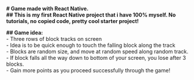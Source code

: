 **# Game made with React Native.**  <br/>
**## This is my first React Native project that i have 100% myself. No tutorials, no copied code, pretty cool starter project!**  <br/>

**## Game idea:**  <br/>
    - Three rows of block tracks on screen  <br/>
    - Idea is to be quick enough to touch the falling block along the track  <br/>
    - Blocks are random size, and move at random speed along random track.  <br/>
    - If block falls all the way down to bottom of your screen, you lose after 3 blocks.  <br/>
    - Gain more points as you proceed successfully through the game!  <br/>